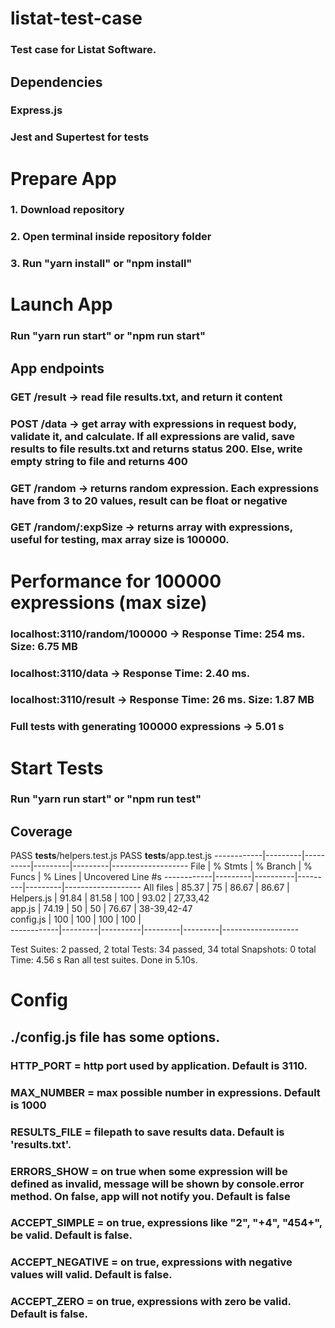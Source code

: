 # listat-test-case

### Test case for Listat Software.

## Dependencies

### Express.js

### Jest and Supertest for tests

# Prepare App

### 1. Download repository

### 2. Open terminal inside repository folder

### 3. Run "yarn install" or "npm install"

# Launch App

### Run "yarn run start" or "npm run start"

## App endpoints

### GET /result -> read file results.txt, and return it content

### POST /data -> get array with expressions in request body, validate it, and calculate. If all expressions are valid, save results to file results.txt and returns status 200. Else, write empty string to file and returns 400

### GET /random -> returns random expression. Each expressions have from 3 to 20 values, result can be float or negative

### GET /random/:expSize -> returns array with expressions, useful for testing, max array size is 100000.

# Performance for 100000 expressions (max size)

### localhost:3110/random/100000 -> Response Time: 254 ms. Size: 6.75 MB

### localhost:3110/data -> Response Time: 2.40 ms.

### localhost:3110/result -> Response Time: 26 ms. Size: 1.87 MB

### Full tests with generating 100000 expressions -> 5.01 s

# Start Tests

### Run "yarn run start" or "npm run test"

## Coverage

PASS **tests**/helpers.test.js
PASS **tests**/app.test.js
------------|---------|----------|---------|---------|-------------------
File | % Stmts | % Branch | % Funcs | % Lines | Uncovered Line #s
------------|---------|----------|---------|---------|-------------------
All files | 85.37 | 75 | 86.67 | 86.67 |  
 Helpers.js | 91.84 | 81.58 | 100 | 93.02 | 27,33,42  
 app.js | 74.19 | 50 | 50 | 76.67 | 38-39,42-47  
 config.js | 100 | 100 | 100 | 100 |  
------------|---------|----------|---------|---------|-------------------

Test Suites: 2 passed, 2 total
Tests: 34 passed, 34 total
Snapshots: 0 total
Time: 4.56 s
Ran all test suites.
Done in 5.10s.

# Config

## ./config.js file has some options.

### HTTP_PORT = http port used by application. Default is 3110.

### MAX_NUMBER = max possible number in expressions. Default is 1000

### RESULTS_FILE = filepath to save results data. Default is 'results.txt'.

### ERRORS_SHOW = on true when some expression will be defined as invalid, message will be shown by console.error method. On false, app will not notify you. Default is false

### ACCEPT_SIMPLE = on true, expressions like "2", "+4", "454+", be valid. Default is false.

### ACCEPT_NEGATIVE = on true, expressions with negative values will valid. Default is false.

### ACCEPT_ZERO = on true, expressions with zero be valid. Default is false.
